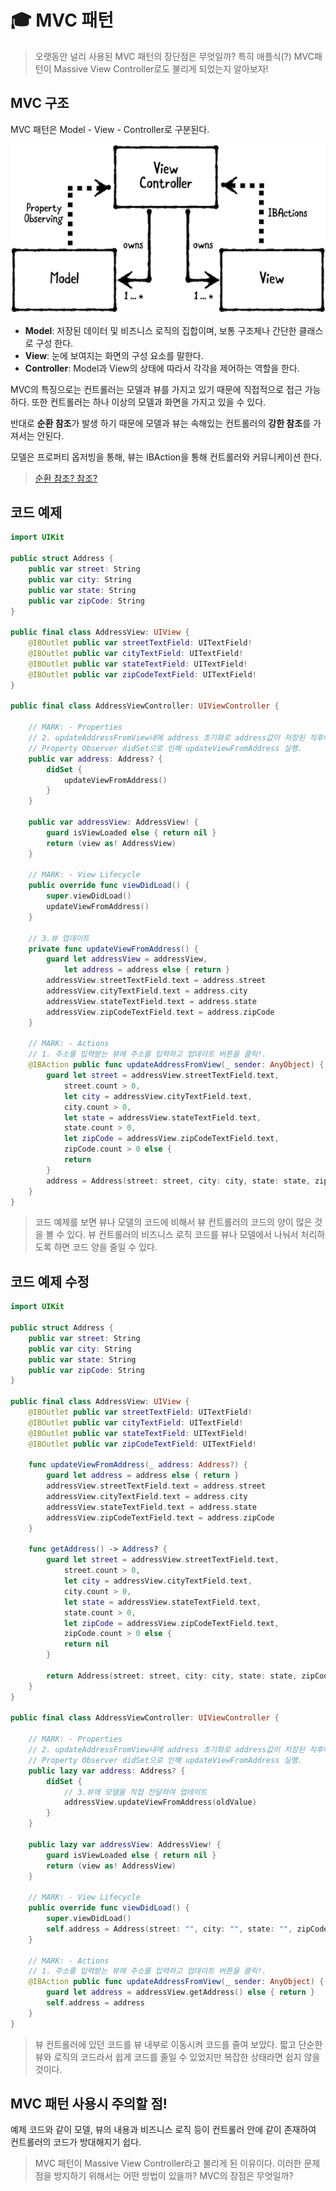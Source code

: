 # :mortar_board: MVC 패턴

> 오랫동안 널리 사용된 MVC 패턴의 장단점은 무엇일까?
> 특히 애플식(?) MVC패턴이 Massive View Controller로도 불리게 되었는지 알아보자!

## MVC 구조

MVC 패턴은 Model - View - Controller로 구분된다.

![MVC](/2.Fundamental%20Design%20Patterns/MVC/mvc.png)

* **Model**: 저장된 데이터 및 비즈니스 로직의 집합이며, 보통 구조체나 간단한 클래스로 구성 한다.
* **View**: 눈에 보여지는 화면의 구성 요소를 말한다.
* **Controller**: Model과 View의 상태에 따라서 각각을 제어하는 역할을 한다.

MVC의 특징으로는 컨트롤러는 모델과 뷰를 가지고 있기 때문에 직접적으로 접근 가능하다. 또한 컨트롤러는 하나 이상의 모델과 화면을 가지고 있을 수 있다.

반대로 **순환 참조**가 발생 하기 때문에 모델과 뷰는 속해있는 컨트롤러의 **강한 참조**를 가져서는 안된다.

모델은 프로퍼티 옵저빙을 통해, 뷰는 IBAction을 통해 컨트롤러와 커뮤니케이션 한다.

> [순환 참조? 참조?](/2.Fundamental%20Design%20Patterns/RetainCycle/RetainCycle.md)

## 코드 예제

```swift
import UIKit

public struct Address {
    public var street: String
    public var city: String
    public var state: String
    public var zipCode: String
}

public final class AddressView: UIView {
    @IBOutlet public var streetTextField: UITextField!
    @IBOutlet public var cityTextField: UITextField!
    @IBOutlet public var stateTextField: UITextField!
    @IBOutlet public var zipCodeTextField: UITextField!
}

public final class AddressViewController: UIViewController {

    // MARK: - Properties
    // 2. updateAddressFromView내에 address 초기화로 address값이 저장된 직후에
    // Property Observer didSet으로 인해 updateViewFromAddress 실행.
    public var address: Address? {
        didSet {
            updateViewFromAddress()
        }
    }

    public var addressView: AddressView! {
        guard isViewLoaded else { return nil }
        return (view as! AddressView)
    }

    // MARK: - View Lifecycle
    public override func viewDidLoad() {
        super.viewDidLoad()
        updateViewFromAddress()
    }

    // 3.뷰 업데이트
    private func updateViewFromAddress() {
        guard let addressView = addressView,
            let address = address else { return }
        addressView.streetTextField.text = address.street
        addressView.cityTextField.text = address.city
        addressView.stateTextField.text = address.state
        addressView.zipCodeTextField.text = address.zipCode
    }

    // MARK: - Actions
    // 1. 주소를 입력받는 뷰에 주소를 입력하고 업데이트 버튼을 클릭!.
    @IBAction public func updateAddressFromView(_ sender: AnyObject) {
        guard let street = addressView.streetTextField.text,
            street.count > 0,
            let city = addressView.cityTextField.text,
            city.count > 0,
            let state = addressView.stateTextField.text,
            state.count > 0,
            let zipCode = addressView.zipCodeTextField.text,
            zipCode.count > 0 else {
            return
        }
        address = Address(street: street, city: city, state: state, zipCode: zipCode)
    }
}
```

> 코드 예제를 보면 뷰나 모델의 코드에 비해서 뷰 컨트롤러의 코드의 양이 많은 것을 볼 수 있다. 뷰 컨트롤러의 비즈니스 로직 코드를 뷰나 모델에서 나눠서 처리하도록 하면 코드 양을 줄일 수 있다.

## 코드 예제 수정

```swift
import UIKit

public struct Address {
    public var street: String
    public var city: String
    public var state: String
    public var zipCode: String
}

public final class AddressView: UIView {
    @IBOutlet public var streetTextField: UITextField!
    @IBOutlet public var cityTextField: UITextField!
    @IBOutlet public var stateTextField: UITextField!
    @IBOutlet public var zipCodeTextField: UITextField!

    func updateViewFromAddress(_ address: Address?) {
        guard let address = address else { return }
        addressView.streetTextField.text = address.street
        addressView.cityTextField.text = address.city
        addressView.stateTextField.text = address.state
        addressView.zipCodeTextField.text = address.zipCode
    }

    func getAddress() -> Address? {
        guard let street = addressView.streetTextField.text,
            street.count > 0,
            let city = addressView.cityTextField.text,
            city.count > 0,
            let state = addressView.stateTextField.text,
            state.count > 0,
            let zipCode = addressView.zipCodeTextField.text,
            zipCode.count > 0 else {
            return nil
        }

        return Address(street: street, city: city, state: state, zipCode: zipCode)
    }
}

public final class AddressViewController: UIViewController {

    // MARK: - Properties
    // 2. updateAddressFromView내에 address 초기화로 address값이 저장된 직후에
    // Property Observer didSet으로 인해 updateViewFromAddress 실행.
    public lazy var address: Address? {
        didSet {
            // 3.뷰에 모델을 직접 전달하여 업데이트
            addressView.updateViewFromAddress(oldValue)
        }
    }

    public lazy var addressView: AddressView! {
        guard isViewLoaded else { return nil }
        return (view as! AddressView)
    }

    // MARK: - View Lifecycle
    public override func viewDidLoad() {
        super.viewDidLoad()
        self.address = Address(street: "", city: "", state: "", zipCode: "") // 초깃값 설정.
    }

    // MARK: - Actions
    // 1. 주소를 입력받는 뷰에 주소를 입력하고 업데이트 버튼을 클릭!.
    @IBAction public func updateAddressFromView(_ sender: AnyObject) {
        guard let address = addressView.getAddress() else { return }
        self.address = address
    }
}
```

> 뷰 컨트롤러에 있던 코드를 뷰 내부로 이동시켜 코드를 줄여 보았다.
> 짧고 단순한 뷰와 로직의 코드라서 쉽게 코드를 줄일 수 있었지만 복잡한 상태라면 쉽지 않을 것이다.

## MVC 패턴 사용시 주의할 점!

예제 코드와 같이 모델, 뷰의 내용과 비즈니스 로직 등이 컨트롤러 안에 같이 존재하여 컨트롤러의 코드가 방대해지기 쉽다.

> MVC 패턴이 Massive View Controller라고 불리게 된 이유이다. 이러한 문제점을 방지하기 위해서는 어떤 방법이 있을까?
> MVC의 장점은 무엇일까?
